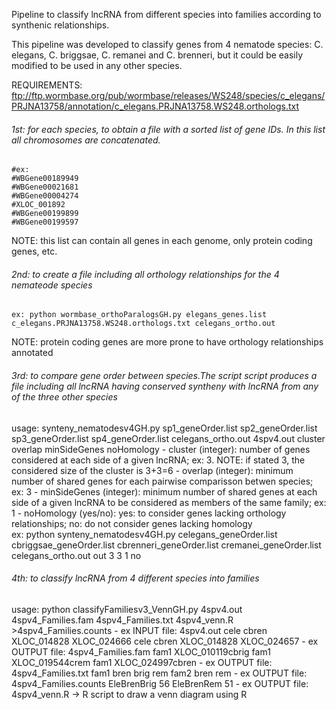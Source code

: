 Pipeline to classify lncRNA from different species into families according to synthenic relationships.

This pipeline was developed to classify genes from 4 nematode species: C. elegans, C. briggsae, C. remanei and C. brenneri, but it could be easily modified to be used in any other species.

REQUIREMENTS: ftp://ftp.wormbase.org/pub/wormbase/releases/WS248/species/c_elegans/PRJNA13758/annotation/c_elegans.PRJNA13758.WS248.orthologs.txt


###### 1st: for each species, to obtain a file with a sorted list of gene IDs. In this list all chromosomes are concatenated. 
	#ex:
	#WBGene00189949 
	#WBGene00021681 
	#WBGene00004274 
	#XLOC_001892 
	#WBGene00199899 
	#WBGene00199597 
NOTE: this list can contain all genes in each genome, only protein coding genes, etc. 


###### 2nd: to create a file including all orthology relationships for the 4 nemateode species
	ex: python wormbase_orthoParalogsGH.py elegans_genes.list c_elegans.PRJNA13758.WS248.orthologs.txt celegans_ortho.out
NOTE: protein coding genes are more prone to have orthology relationships annotated


###### 3rd: to compare gene order between species.The script script produces a file including all lncRNA having conserved syntheny with lncRNA from any of the three other species 
usage: synteny_nematodesv4GH.py sp1_geneOrder.list sp2_geneOrder.list sp3_geneOrder.list sp4_geneOrder.list celegans_ortho.out 4spv4.out cluster overlap minSideGenes noHomology
	- cluster (integer): number of genes considered at each side of a given lncRNA; ex: 3. NOTE: if stated 3, the considered size of the cluster is 3+3=6
	- overlap (integer): minimum number of shared genes for each pairwise comparisson betwen species; ex: 3
	- minSideGenes (integer): minimum number of shared genes at each side of a given lncRNA to be considered as members of the same family; ex: 1
	- noHomology (yes/no): yes: to consider genes lacking orthology relationships; no: do not consider genes lacking homology	
	ex: python synteny_nematodesv4GH.py celegans_geneOrder.list cbriggsae_geneOrder.list cbrenneri_geneOrder.list cremanei_geneOrder.list celegans_ortho.out out 3 3 1 no


###### 4th: to classify lncRNA from 4 different species into families
usage: python classifyFamiliesv3_VennGH.py 4spv4.out 4spv4_Families.fam 4spv4_Families.txt 4spv4_venn.R >4spv4_Families.counts
	- ex INPUT file: 4spv4.out
	cele	cbren	XLOC_014828	XLOC_024666
	cele	cbren	XLOC_014828	XLOC_024657
	- ex OUTPUT file: 4spv4_Families.fam
	fam1    XLOC_010119cbrig
	fam1	XLOC_019544crem
	fam1	XLOC_024997cbren
	- ex OUTPUT file: 4spv4_Families.txt
    	fam1	  bren	brig	 rem
    	fam2   	bren   rem
	- ex OUTPUT file: 4spv4_Families.counts
    	EleBrenBrig 56
    	EleBrenRem 51
	- ex OUTPUT file: 4spv4_venn.R -> R script to draw a venn diagram using R



